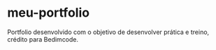 # meu-portfolio
Portfolio desenvolvido com o objetivo de desenvolver prática e treino, crédito para Bedimcode.
